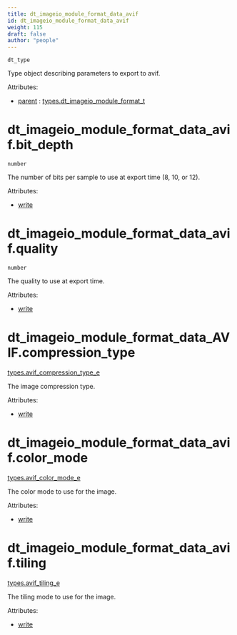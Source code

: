 ```yaml
---
title: dt_imageio_module_format_data_avif
id: dt_imageio_module_format_data_avif
weight: 115
draft: false
author: "people"
---
```


`dt_type`

Type object describing parameters to export to avif.

Attributes:

* [parent](../attributes#parent) : [types.dt_imageio_module_format_t](../types/dt_imageio_module_format_t)

# dt_imageio_module_format_data_avif.bit_depth

`number`

The number of bits per sample to use at export time (8, 10, or 12).

Attributes:

* [write](../attributes#write)

# dt_imageio_module_format_data_avif.quality

`number`

The quality to use at export time.

Attributes:

* [write](../attributes#write)

# dt_imageio_module_format_data_AVIF.compression_type

[types.avif_compression_type_e](../types/avif_compression_type_e)

The image compression type.

Attributes:

* [write](../attributes#write)

# dt_imageio_module_format_data_avif.color_mode

[types.avif_color_mode_e](../types/avif_color_mode_e)

The color mode to use for the image.

Attributes:

* [write](../attributes#write)

# dt_imageio_module_format_data_avif.tiling

[types.avif_tiling_e](../types/avif_tiling_e)

The tiling mode to use for the image.

Attributes:

* [write](../attributes#write)
